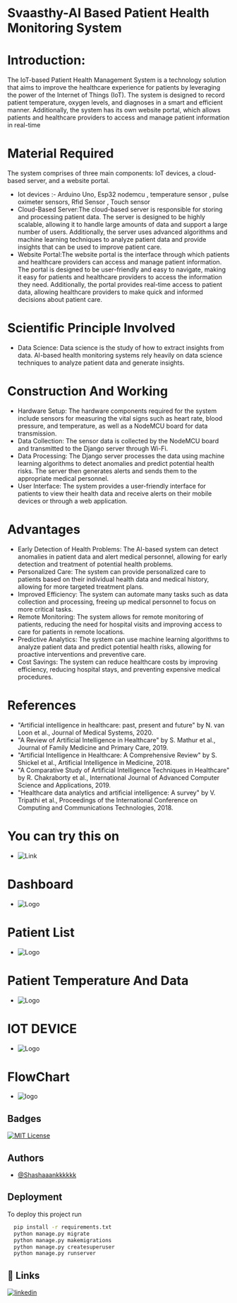 
# Svaasthy-AI Based Patient Health Monitoring System 

# Introduction:

The IoT-based Patient Health Management System is a technology solution that aims to improve the healthcare experience for patients by leveraging the power of the Internet of Things (IoT). The system is designed to record patient temperature, oxygen levels, and diagnoses in a smart and efficient manner. Additionally, the system has its own website portal, which allows patients and healthcare providers to access and manage patient information in real-time

# Material Required
The system comprises of three main components: IoT devices, a cloud-based server, and a website portal.
* Iot devices :- Arduino Uno, Esp32 nodemcu , temperature sensor , pulse oximeter sensors, Rfid Sensor , Touch sensor
* Cloud-Based Server:The cloud-based server is responsible for storing and processing patient data. The server is designed to be highly scalable, allowing it to handle large amounts of data and support a large number of users. Additionally, the server uses advanced algorithms and machine learning techniques to analyze patient data and provide insights that can be used to improve patient care.
* Website Portal:The website portal is the interface through which patients and healthcare providers can access and manage patient information. The portal is designed to be user-friendly and easy to navigate, making it easy for patients and healthcare providers to access the information they need. Additionally, the portal provides real-time access to patient data, allowing healthcare providers to make quick and informed decisions about patient care.

# Scientific Principle Involved
* Data Science: Data science is the study of how to extract insights from data. AI-based health monitoring systems rely heavily on data science techniques to analyze patient data and generate insights.

# Construction And Working
* Hardware Setup: The hardware components required for the system include sensors for measuring the vital signs such as heart rate, blood pressure, and temperature, as well as a NodeMCU board for data transmission.
* Data Collection: The sensor data is collected by the NodeMCU board and transmitted to the Django server through Wi-Fi.
* Data Processing: The Django server processes the data using machine learning algorithms to detect anomalies and predict potential health risks. The server then generates alerts and sends them to the appropriate medical personnel.
* User Interface: The system provides a user-friendly interface for patients to view their health data and receive alerts on their mobile devices or through a web application.
# Advantages
* Early Detection of Health Problems: The AI-based system can detect anomalies in patient data and alert medical personnel, allowing for early detection and treatment of potential health problems.
* Personalized Care: The system can provide personalized care to patients based on their individual health data and medical history, allowing for more targeted treatment plans.
* Improved Efficiency: The system can automate many tasks such as data collection and processing, freeing up medical personnel to focus on more critical tasks.
* Remote Monitoring: The system allows for remote monitoring of patients, reducing the need for hospital visits and improving access to care for patients in remote locations.
* Predictive Analytics: The system can use machine learning algorithms to analyze patient data and predict potential health risks, allowing for proactive interventions and preventive care.
* Cost Savings: The system can reduce healthcare costs by improving efficiency, reducing hospital stays, and preventing expensive medical procedures.

# References
* "Artificial intelligence in healthcare: past, present and future" by N. van Loon et al., Journal of Medical Systems, 2020.
* "A Review of Artificial Intelligence in Healthcare" by S. Mathur et al., Journal of Family Medicine and Primary Care, 2019.
* "Artificial Intelligence in Healthcare: A Comprehensive Review" by S. Shickel et al., Artificial Intelligence in Medicine, 2018.
* "A Comparative Study of Artificial Intelligence Techniques in Healthcare" by R. Chakraborty et al., International Journal of Advanced Computer Science and Applications, 2019.
* "Healthcare data analytics and artificial intelligence: A survey" by V. Tripathi et al., Proceedings of the International Conference on Computing and Communications Technologies, 2018.


# You can try this on 
* ![Link](https://Svaasthy.shashaaankkkkk.me)







# Dashboard

* ![Logo](https://i.ibb.co/s9KN2m9/homescreen.jpg)
# Patient List

* ![Logo](https://i.ibb.co/sywgJjv/1.png)

# Patient Temperature And Data

* ![Logo](https://i.ibb.co/NxwTXtP/2.png)

# IOT DEVICE

* ![Logo](https://i.ibb.co/6X7dXbW/3.png)

# FlowChart
* ![logo](https://i.ibb.co/QMDYw26/image-005.jpg)

## Badges


[![MIT License](https://img.shields.io/badge/License-MIT-green.svg)](https://choosealicense.com/licenses/mit/)




## Authors

- [@Shashaaankkkkkk](https://www.github.com/shashaaankkkkk)


## Deployment

To deploy this project run

```bash
  pip install -r requirements.txt
  python manage.py migrate
  python manage.py makemigrations
  python manage.py createsuperuser
  python manage.py runserver
```


## 🔗 Links

[![linkedin](https://img.shields.io/badge/linkedin-0A66C2?style=for-the-badge&logo=linkedin&logoColor=white)](https://www.linkedin.com/in/shashaaankkkkk)



